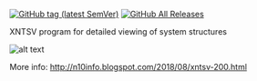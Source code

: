 [![GitHub tag (latest SemVer)](https://img.shields.io/github/tag/horsicq/xntsv.svg)](https://github.com/horsicq/xntsv/releases)
[![GitHub All Releases](https://img.shields.io/github/downloads/horsicq/xntsv/total.svg)](https://github.com/horsicq/xntsv/releases)

XNTSV program for detailed viewing of system structures

![alt text](https://github.com/horsicq/xntsv/blob/master/screenshot.jpg "Screenshot")

More info: http://n10info.blogspot.com/2018/08/xntsv-200.html
